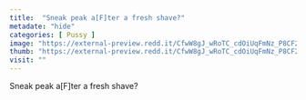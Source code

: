 ```yaml
---
title:  "Sneak peak a[F]ter a fresh shave?"
metadate: "hide"
categories: [ Pussy ]
image: "https://external-preview.redd.it/CfwW8gJ_wRoTC_cdOiUqFmNz_P8CF228AUQgeFcio8c.jpg?auto=webp&s=601d63758d2041fa4e740a213038f8ede47957b5"
thumb: "https://external-preview.redd.it/CfwW8gJ_wRoTC_cdOiUqFmNz_P8CF228AUQgeFcio8c.jpg?width=320&crop=smart&auto=webp&s=0909fdf8d8c0ac38b638efd96e29e0154fd40f06"
visit: ""
---
```

Sneak peak a[F]ter a fresh shave?
